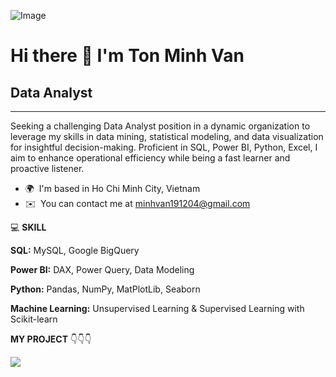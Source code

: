 ![Image](https://github.com/user-attachments/assets/8649fc1e-820e-4d43-b2dd-76541e81ba9f)

# Hi there 👋 I'm Ton Minh Van
## Data Analyst
------------

Seeking a challenging Data Analyst position in a dynamic organization to leverage my skills in data mining, statistical modeling, and data visualization for insightful decision-making. Proficient in SQL, Power BI, Python, Excel, I aim to enhance operational efficiency while being a fast learner and proactive listener.

*   🌍  I'm based in Ho Chi Minh City, Vietnam
*   ✉️  You can contact me at [minhvan191204@gmail.com](mailto:minhvan191204@gmail.com)

💻 **SKILL**
    
**SQL:** MySQL, Google BigQuery
    
**Power BI:** DAX, Power Query, Data Modeling
    
**Python:** Pandas, NumPy, MatPlotLib, Seaborn
    
**Machine Learning:** Unsupervised Learning & Supervised Learning with Scikit-learn

**MY PROJECT** 👇👇👇
<a href="https://github.com/Tonminhvan1912/SQL-Unraveling-E-commerce-Insights/">
  <!-- Change the `github-readme-stats.anuraghazra1.vercel.app` to `github-readme-stats.vercel.app`  -->
  <img align="center" src="https://github-readme-stats.anuraghazra1.vercel.app/api/pin/?username=Tonminhvan1912&repo=SQL-Unraveling-E-commerce-Insights&theme=omni" />
</a>  
